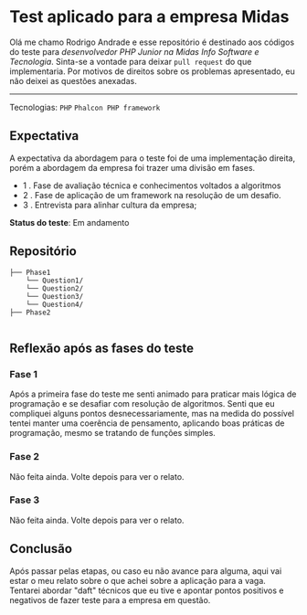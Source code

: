 
# Test aplicado para a empresa Midas

Olá me chamo Rodrigo Andrade e esse repositório é destinado aos códigos do teste para *desenvolvedor PHP Junior na Midas Info Software e Tecnologia*. Sinta-se a vontade para deixar ``pull request`` do que implementaria. Por motivos de direitos sobre os problemas apresentado, eu não deixei as questões anexadas.

<hr >

Tecnologias: ``PHP`` ``Phalcon PHP framework``

## Expectativa

A expectativa da abordagem para o teste foi de uma implementação direita, porém a abordagem da empresa foi trazer uma divisão em fases.

* 1 . Fase de avaliação técnica e conhecimentos voltados a algoritmos
* 2 . Fase de aplicação de um framework na resolução de um desafio.
* 3 . Entrevista para alinhar cultura da empresa;

**Status do teste**: Em andamento

## Repositório
```
├── Phase1
    └── Question1/
    └── Question2/
    └── Question3/
    └── Question4/
├── Phase2
  
```

## Reflexão após as fases do teste

### Fase 1

Após a primeira fase do teste me senti animado para praticar mais lógica de programação e se desafiar com resolução de algoritmos. Senti que eu compliquei alguns pontos desnecessariamente, mas na medida do possível tentei manter uma coerência de pensamento, aplicando boas práticas de programação, mesmo se tratando de funções simples.

### Fase 2

Não feita ainda. Volte depois para ver o relato.

### Fase 3

Não feita ainda. Volte depois para ver o relato.

## Conclusão

Após passar pelas etapas, ou caso eu não avance para alguma, aqui vai estar o meu relato sobre o que achei sobre a aplicação para a vaga. Tentarei abordar "daft" técnicos que eu tive e apontar pontos positivos e negativos de fazer teste para a empresa em questão.
